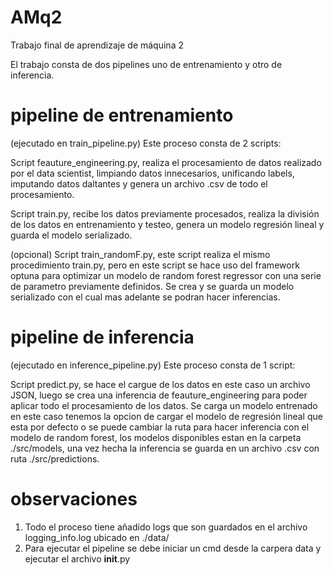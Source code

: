 # AMq2
Trabajo final de aprendizaje de máquina 2

El trabajo consta de dos pipelines uno de entrenamiento y otro de inferencia.

# pipeline de entrenamiento
(ejecutado en train_pipeline.py)
Este proceso consta de 2 scripts:

Script feauture_engineering.py, realiza el procesamiento de datos realizado por el data scientist, limpiando datos innecesarios, unificando labels, imputando datos daltantes y genera un archivo .csv de todo el procesamiento.

Script train.py, recibe los datos previamente procesados, realiza la división de los datos en entrenamiento y testeo, genera un modelo regresión lineal y guarda el modelo serializado.

(opcional)
Script train_randomF.py, este script realiza el mismo procedimiento train.py, pero en este script se hace uso del framework optuna para optimizar un modelo de random forest regressor con una serie de parametro previamente definidos. Se crea y se guarda un modelo serializado con el cual mas adelante se podran hacer inferencias.

# pipeline de inferencia
(ejecutado en inference_pipeline.py)
Este proceso consta de 1 script:

Script predict.py, se hace el cargue de los datos en este caso un archivo JSON, luego se crea una inferencia de feauture_engineering para poder aplicar todo el procesamiento de los datos. Se carga un modelo entrenado en este caso tenemos la opcion de cargar el modelo de regresión lineal que esta por defecto o se puede cambiar la ruta para hacer inferencia con el modelo de random forest, los modelos disponibles estan en la carpeta ./src/models, una vez hecha la inferencia se guarda en un archivo .csv con ruta ./src/predictions. 

# observaciones
1. Todo el proceso tiene añadido logs que son guardados en el archivo logging_info.log ubicado en ./data/
2. Para ejecutar el pipeline se debe iniciar un cmd desde la carpera data y ejecutar el archivo __init__.py


